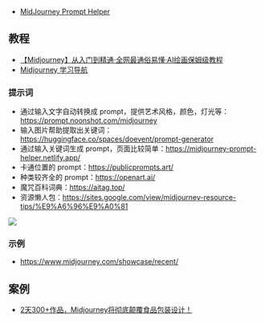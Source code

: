 - [MidJourney Prompt Helper](https://prompt.noonshot.com/)

## 教程

- [【Midjourney】从入门到精通·全网最通俗易懂·AI绘画保姆级教程](https://space.bilibili.com/630876766/channel/collectiondetail?sid=1045607&ctype=0)
- [Midjourney 学习导航](https://learningprompt.wiki/docs/midjourney-learning-path)

### 提示词

- 通过输入文字自动转换成 prompt，提供艺术风格，颜色，灯光等：https://prompt.noonshot.com/midjourney​
- 输入图片帮助提取出关键词：https://huggingface.co/spaces/doevent/prompt-generator​
- 通过输入关键词生成 prompt，页面比较简单：https://midjourney-prompt-helper.netlify.app/​
- 卡通位置的 prompt：https://publicprompts.art/​
- 种类较齐全的 prompt：https://openart.ai/​
- 魔咒百科词典：https://aitag.top/
- 资源懒人包：https://sites.google.com/view/midjourney-resource-tips/%E9%A6%96%E9%A0%81

![](./prompt.png)

### 示例

- https://www.midjourney.com/showcase/recent/

## 案例

- [2天300+作品，Midjourney将彻底颠覆食品包装设计！](https://mp.weixin.qq.com/s/b1v2Jp04119bDeyuBLv_Iw)
